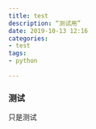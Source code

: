 ```yaml
---
title: test  
description: “测试用”  
date: 2019-10-13 12:16  
categories:
- test  
tags:
- python
  
---
```

### 测试
只是测试